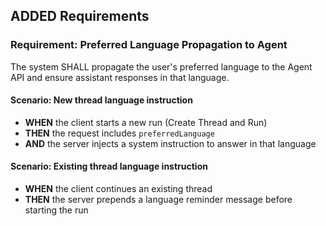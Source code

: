 ## ADDED Requirements

### Requirement: Preferred Language Propagation to Agent
The system SHALL propagate the user's preferred language to the Agent API and ensure assistant responses in that language.

#### Scenario: New thread language instruction
- **WHEN** the client starts a new run (Create Thread and Run)
- **THEN** the request includes `preferredLanguage`
- **AND** the server injects a system instruction to answer in that language

#### Scenario: Existing thread language instruction
- **WHEN** the client continues an existing thread
- **THEN** the server prepends a language reminder message before starting the run


